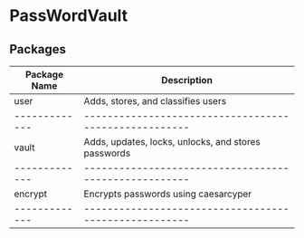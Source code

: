 # PassWordVault

## Packages

Package Name |Description
-------------|-----------------------------------------------------|
user         |Adds, stores, and classifies users                   |
-------------|-----------------------------------------------------|
vault        |Adds, updates, locks, unlocks, and stores passwords  |
-------------|-----------------------------------------------------|
encrypt      |Encrypts passwords using caesarcyper                 | 
-------------|-----------------------------------------------------|